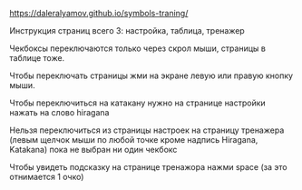 https://daleralyamov.github.io/symbols-traning/

Инструкция
страниц всего 3: настройка, таблица, тренажер

Чекбоксы переключаются только через скрол мыши, страницы в таблице тоже. 

Чтобы переключать страницы жми на экране левую или правую кнопку мыши. 

Чтобы переключиться на катакану нужно на странице настройки нажать на слово hiragana

Нельзя переключиться из страницы настроек на страницу тренажера (левым щелчок мыши по любой точке кроме надпись Hiragana, Katakana) пока не выбран ни один чекбокс

Чтобы увидеть подсказку на странице тренажора нажми space (за это отнимается 1 очко)
